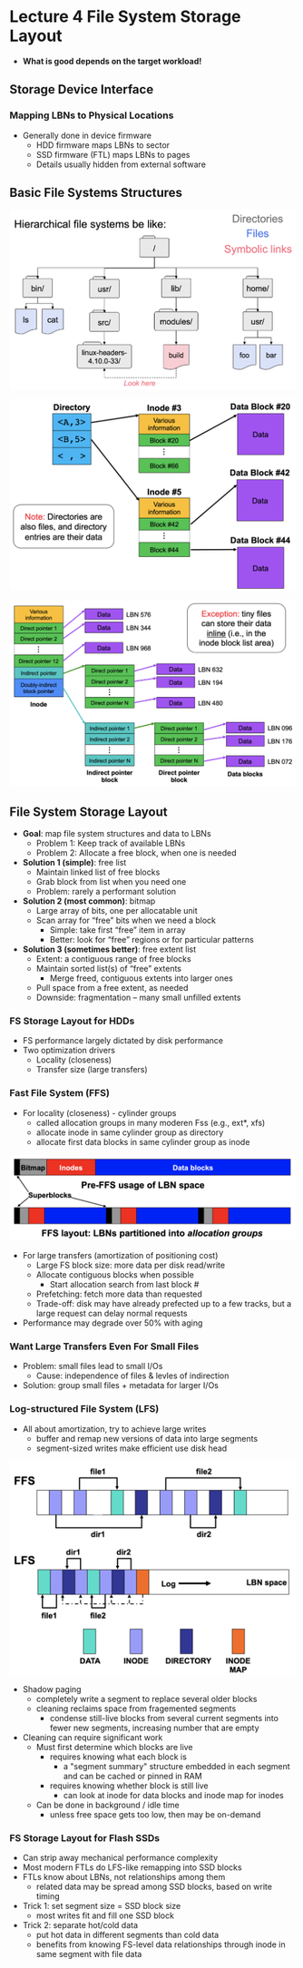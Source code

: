 # Lecture 4 File System Storage Layout

* **What is good depends on the target workload!**

## Storage Device Interface

### Mapping LBNs to Physical Locations

* Generally done in device firmware
  * HDD firmware maps LBNs to sector
  * SSD firmware (FTL) maps LBNs to pages
  * Details usually hidden from external software

## Basic File Systems Structures

![hierarchicaal_file_systems](images/lecture04-file-system-storage-layout/hierarchicaal_file_systems.png)

![directories_and_files](images/lecture04-file-system-storage-layout/directories_and_files.png)

![a_common_approach_to_recording_a_block_list](images/lecture04-file-system-storage-layout/a_common_approach_to_recording_a_block_list.png)

## File System Storage Layout

* **Goal**: map file system structures and data to LBNs
  * Problem 1: Keep track of available LBNs
  * Problem 2: Allocate a free block, when one is needed
* **Solution 1 (simple)**: free list
  * Maintain linked list of free blocks
  * Grab block from list when you need one
  * Problem: rarely a performant solution
* **Solution 2 (most common)**: bitmap
  * Large array of bits, one per allocatable unit
  * Scan array for “free” bits when we need a block
    * Simple: take first “free” item in array
    * Better: look for “free” regions or for particular patterns
* **Solution 3 (sometimes better)**: free extent list
  * Extent: a contiguous range of free blocks
  * Maintain sorted list(s) of “free” extents
    * Merge freed, contiguous extents into larger ones
  * Pull space from a free extent, as needed
  * Downside: fragmentation – many small unfilled extents

### FS Storage Layout for HDDs

* FS performance largely dictated by disk performance
* Two optimization drivers
  * Locality (closeness)
  * Transfer size (large transfers)

### Fast File System (FFS)

* For locality (closeness) - cylinder groups
  * called allocation groups in many moderen Fss (e.g., ext*, xfs)
  * allocate inode in same cylinder group as directory
  * allocate first data blocks in same cylinder group as inode

![fast_file_system](images/lecture04-file-system-storage-layout/fast_file_system.png)

* For large transfers (amortization of positioning cost)
  * Large FS block size: more data per disk read/write
  * Allocate contiguous blocks when possible
    * Start allocation search from last block #
  * Prefetching: fetch more data than requested
  * Trade-off: disk may have already prefected up to a few tracks, but a large request can delay normal requests
* Performance may degrade over 50% with aging

### Want Large Transfers Even For Small Files

* Problem: small files lead to small I/Os
  * Cause: independence of files & levles of indirection
* Solution: group small files + metadata for larger I/Os

### Log-structured File System (LFS)

* All about amortization, try to achieve large writes
  * buffer and remap new versions of data into large segments
  * segment-sized writes make efficient use disk head

![lfs_layout_versus_ffs](images/lecture04-file-system-storage-layout/lfs_layout_versus_ffs.png)

* Shadow paging
  * completely write a segment to replace several older blocks
  * cleaning reclaims space from fragemented segments
    * condense still-live blocks from several current segments into fewer new segments, increasing number that are empty
* Cleaning can require significant work
  * Must first determine which blocks are live
    * requires knowing what each block is
      * a "segment summary" structure embedded in each segment and can be cached or pinned in RAM
    * requires knowing whether block is still live
      * can look at inode for data blocks and inode map for inodes
  * Can be done in background / idle time
    * unless free space gets too low, then may be on-demand

### FS Storage Layout for Flash SSDs

* Can strip away mechanical performance complexity
* Most modern FTLs do LFS-like remapping into SSD blocks
* FTLs know about LBNs, not relationships among them
  * related data may be spread among SSD blocks, based on write timing
* Trick 1: set segment size = SSD block size
  * most writes fit and fill one SSD block
* Trick 2: separate hot/cold data
  * put hot data in different segments than cold data
  * benefits from knowing FS-level data relationships through inode in same segment with file data